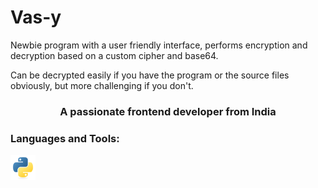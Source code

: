 # Vas-y

Newbie program with a user friendly interface, performs encryption and decryption based on a custom cipher and base64.

Can be decrypted easily if you have the program or the source files obviously, but more challenging if you don't.

<h3 align="center">A passionate frontend developer from India</h3>


<h3 align="left">Languages and Tools:</h3>
<p align="left"> <a href="https://www.python.org" target="_blank"> <img src="https://raw.githubusercontent.com/devicons/devicon/master/icons/python/python-original.svg" alt="python" width="40" height="40"/> </a> </p>
